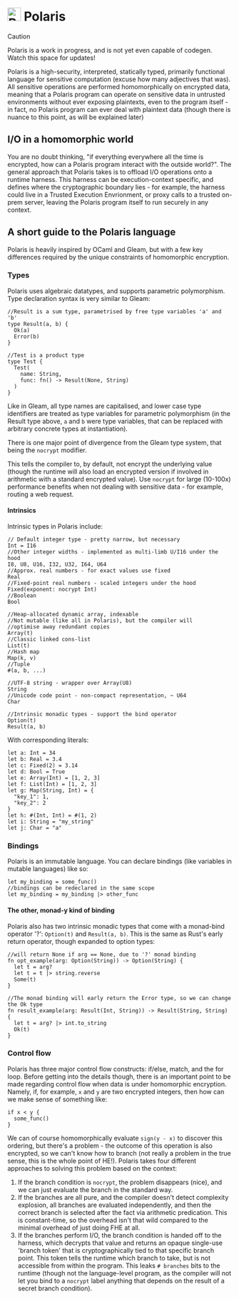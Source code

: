 # <img width="30" height="30" alt="Polaris Logo" src="https://github.com/user-attachments/assets/b62872c0-521b-4d59-8407-c852d2af2a81" /> Polaris

> [!CAUTION]
> Polaris is a work in progress, and is not yet even capable of codegen. Watch this space for updates!

Polaris is a high-security, interpreted, statically typed, primarily functional language for sensitive computation (excuse how many adjectives that was). All sensitive operations are performed homomorphically on encrypted data, meaning that a Polaris program can operate on sensitive data in untrusted environments without ever exposing plaintexts, even to the program itself - in fact, no Polaris program can ever deal with plaintext data (though there is nuance to this point, as will be explained later)

## I/O in a homomorphic world

You are no doubt thinking, "if everything everywhere all the time is encrypted, how can a Polaris program interact with the outside world?". The general approach that Polaris takes is to offload I/O operations onto a runtime harness. This harness can be execution-context specific, and defines where the cryptographic boundary lies - for example, the harness could live in a Trusted Execution Envrionment, or proxy calls to a trusted on-prem server, leaving the Polaris program itself to run securely in any context.

## A short guide to the Polaris language

Polaris is heavily inspired by OCaml and Gleam, but with a few key differences required by the unique constraints of homomorphic encryption.

### Types

Polaris uses algebraic datatypes, and supports parametric polymorphism. Type declaration syntax is very similar to Gleam:

```gleam
//Result is a sum type, parametrised by free type variables 'a' and 'b'
type Result(a, b) {
  Ok(a)
  Error(b)
}

//Test is a product type
type Test {
  Test(
    name: String,
    func: fn() -> Result(None, String)
  )
}
```

Like in Gleam, all type names are capitalised, and lower case type identifiers are treated as type variables for parametric polymorphism (in the Result type above, `a` and `b` were type variables, that can be replaced with arbitrary concrete types at instantiation).

There is one major point of divergence from the Gleam type system, that being the `nocrypt` modifier.

This tells the compiler to, by default, not encrypt the underlying value (though the runtime will also load an encrypted version if involved in arithmetic with a standard encrypted value).
Use `nocrypt` for large (10-100x) performance benefits when not dealing with sensitive data - for example, routing a web request.

#### Intrinsics

Intrinsic types in Polaris include:

```gleam
// Default integer type - pretty narrow, but necessary
Int = I16
//Other integer widths - implemented as multi-limb U/I16 under the hood
I8, U8, U16, I32, U32, I64, U64
//Approx. real numbers - for exact values use fixed
Real
//Fixed-point real numbers - scaled integers under the hood
Fixed(exponent: nocrypt Int)
//Boolean
Bool

//Heap-allocated dynamic array, indexable
//Not mutable (like all in Polaris), but the compiler will
//optimise away redundant copies
Array(t)
//Classic linked cons-list
List(t)
//Hash map
Map(k, v)
//Tuple
#(a, b, ...)

//UTF-8 string - wrapper over Array(U8)
String
//Unicode code point - non-compact representation, ~ U64
Char

//Intrinsic monadic types - support the bind operator
Option(t)
Result(a, b)
```

With corresponding literals:

```gleam
let a: Int = 34
let b: Real = 3.4
let c: Fixed(2) = 3.14
let d: Bool = True
let e: Array(Int) = [1, 2, 3]
let f: List(Int) = [1, 2, 3]
let g: Map(String, Int) = {
  "key_1": 1,
  "key_2": 2
}
let h: #(Int, Int) = #(1, 2)
let i: String = "my_string"
let j: Char = "a"
```

### Bindings

Polaris is an immutable language. You can declare bindings (like variables in mutable languages) like so:

```gleam
let my_binding = some_func()
//bindings can be redeclared in the same scope
let my_binding = my_binding |> other_func
```

#### The other, monad-y kind of binding

Polaris also has two intrinsic monadic types that come with a monad-bind operator '?': `Option(t)` and `Result(a, b)`. This is the same as Rust's early return operator, though expanded to option types:

```gleam
//will return None if arg == None, due to '?' monad binding
fn opt_example(arg: Option(String)) -> Option(String) {
  let t = arg?
  let t = t |> string.reverse
  Some(t)
}

//The monad binding will early return the Error type, so we can change the Ok type
fn result_example(arg: Result(Int, String)) -> Result(String, String) {
  let t = arg? |> int.to_string
  Ok(t)
}
```

### Control flow

Polaris has three major control flow constructs: if/else, match, and the for loop. Before getting into the details though, there is an important point to be made regarding control flow when data is under homomorphic encryption.
Namely, if, for example, `x` and `y` are two encrypted integers, then how can we make sense of something like:

```gleam
if x < y {
  some_func()
}
```

We can of course homomorphically evaluate `sign(y - x)` to discover this ordering, but there's a problem - the outcome of this operation is also encrypted, so we can't know how to branch (not really a problem in the true sense, this is the whole point of HE!). Polaris takes four different approaches to solving this problem based on the context:

1. If the branch condition is `nocrypt`, the problem disappears (nice), and we can just evaluate the branch in the standard way.
2. If the branches are all pure, and the compiler doesn't detect complexity explosion, all branches are evaluated independently, and then the correct branch is selected after the fact via arithmetic predication. This is constant-time, so the overhead isn't that wild compared to the minimal overhead of just doing FHE at all.
3. If the branches perform I/O, the branch condition is handed off to the harness, which decrypts that value and returns an opaque single-use 'branch token' that is cryptographically tied to that specific branch point. This token tells the runtime which branch to take, but is not accessible from within the program. This leaks `# branches` bits to the runtime (though not the language-level program, as the compiler will not let you bind to a `nocrypt` label anything that depends on the result of a secret branch condition).

